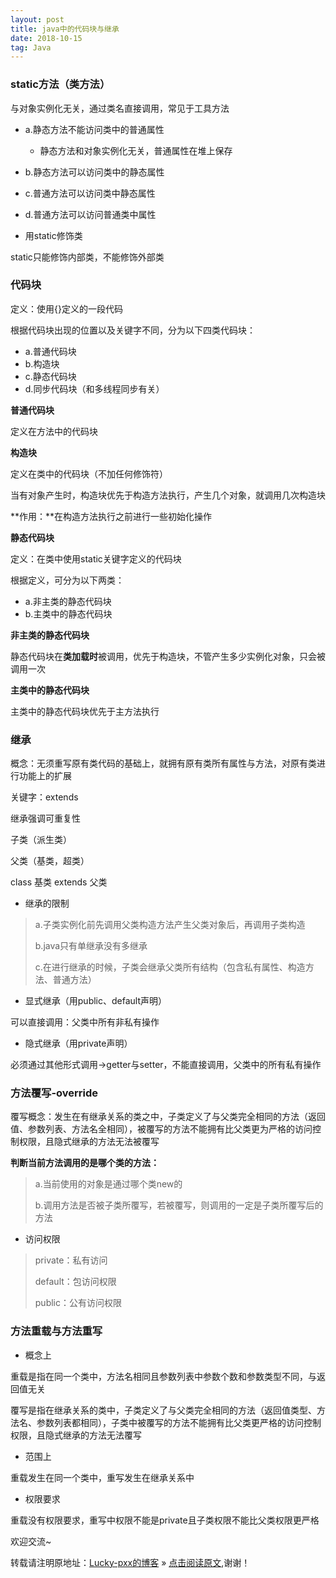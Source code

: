 ```yaml
---
layout: post
title: java中的代码块与继承
date: 2018-10-15
tag: Java
--- 
```


### static方法（类方法）

与对象实例化无关，通过类名直接调用，常见于工具方法

* a.静态方法不能访问类中的普通属性
	* 静态方法和对象实例化无关，普通属性在堆上保存
* b.静态方法可以访问类中的静态属性
* c.普通方法可以访问类中静态属性
* d.普通方法可以访问普通类中属性

* 用static修饰类

static只能修饰内部类，不能修饰外部类

### 代码块

定义：使用{}定义的一段代码

根据代码块出现的位置以及关键字不同，分为以下四类代码块：

* a.普通代码块
* b.构造块
* c.静态代码块
* d.同步代码块（和多线程同步有关）

**普通代码块**

定义在方法中的代码块

**构造块**

定义在类中的代码块（不加任何修饰符）

当有对象产生时，构造块优先于构造方法执行，产生几个对象，就调用几次构造块

**作用：**在构造方法执行之前进行一些初始化操作

**静态代码块**

定义：在类中使用static关键字定义的代码块

根据定义，可分为以下两类：

* a.非主类的静态代码块
* b.主类中的静态代码块

**非主类的静态代码块**

静态代码块在**类加载时**被调用，优先于构造块，不管产生多少实例化对象，只会被调用一次

**主类中的静态代码块**

主类中的静态代码块优先于主方法执行

### 继承

概念：无须重写原有类代码的基础上，就拥有原有类所有属性与方法，对原有类进行功能上的扩展

关键字：extends

继承强调可重复性

子类（派生类）

父类（基类，超类）

 class 基类 extends 父类

- 继承的限制

> a.子类实例化前先调用父类构造方法产生父类对象后，再调用子类构造
> 
> b.java只有单继承没有多继承
> 
> c.在进行继承的时候，子类会继承父类所有结构（包含私有属性、构造方法、普通方法）

- 显式继承（用public、default声明）

可以直接调用：父类中所有非私有操作

- 隐式继承（用private声明）

必须通过其他形式调用->getter与setter，不能直接调用，父类中的所有私有操作

### 方法覆写-override

覆写概念：发生在有继承关系的类之中，子类定义了与父类完全相同的方法（返回值、参数列表、方法名全相同），被覆写的方法不能拥有比父类更为严格的访问控制权限，且隐式继承的方法无法被覆写

**判断当前方法调用的是哪个类的方法：**

> a.当前使用的对象是通过哪个类new的
> 
> b.调用方法是否被子类所覆写，若被覆写，则调用的一定是子类所覆写后的方法

- 访问权限

> private：私有访问
>
> default：包访问权限
>
> public：公有访问权限

### 方法重载与方法重写

- 概念上

重载是指在同一个类中，方法名相同且参数列表中参数个数和参数类型不同，与返回值无关

覆写是指在继承关系的类中，子类定义了与父类完全相同的方法（返回值类型、方法名、参数列表都相同），子类中被覆写的方法不能拥有比父类更严格的访问控制权限，且隐式继承的方法无法覆写

- 范围上

重载发生在同一个类中，重写发生在继承关系中

- 权限要求

重载没有权限要求，重写中权限不能是private且子类权限不能比父类权限更严格

欢迎交流~

转载请注明原地址：[Lucky-pxx的博客](http://www.bingoxin.top) » [点击阅读原文](http://www.bingoxin.top/2018/04/%E5%88%A4%E6%96%AD%E4%B8%A4%E4%B8%AA%E6%97%A0%E5%A4%B4%E7%BB%93%E7%82%B9%E7%9A%84%E5%8D%95%E9%93%BE%E8%A1%A8%E6%98%AF%E5%90%A6%E7%9B%B8%E4%BA%A4/),谢谢！